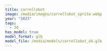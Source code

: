 ```yaml
---
title: carrellobot
image: /media/images/carrellobot_sprite.webp
year: "2023"
tags:
  - 3d
has_model: true
model_format: glb
model_file: /media/models/carrellobot_ok.glb
---
```

